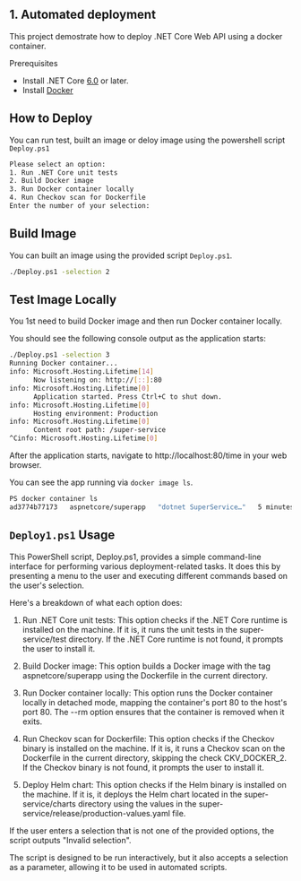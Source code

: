 ## 1. Automated deployment 


This project demostrate how to deploy .NET Core Web API using a docker container.

Prerequisites

- Install .NET Core [6.0](https://dot.net/core) or later.
- Install [Docker](https://docs.docker.com/engine/install/)

## How to Deploy

You can run test, built an image or deloy image using the powershell script `Deploy.ps1`

```sh
Please select an option:
1. Run .NET Core unit tests
2. Build Docker image
3. Run Docker container locally
4. Run Checkov scan for Dockerfile
Enter the number of your selection:
```

## Build Image

You can built an image using the provided script `Deploy.ps1`.

```sh
./Deploy.ps1 -selection 2
```

## Test Image Locally

You 1st need to build Docker image and then run Docker container locally.

You should see the following console output as the application starts:

```sh
./Deploy.ps1 -selection 3
Running Docker container...
info: Microsoft.Hosting.Lifetime[14]
      Now listening on: http://[::]:80
info: Microsoft.Hosting.Lifetime[0]
      Application started. Press Ctrl+C to shut down.
info: Microsoft.Hosting.Lifetime[0]
      Hosting environment: Production
info: Microsoft.Hosting.Lifetime[0]
      Content root path: /super-service
^Cinfo: Microsoft.Hosting.Lifetime[0]
```

After the application starts, navigate to http://localhost:80/time in your web browser.

You can see the app running via `docker image ls`.

```sh
PS docker container ls
ad3774b77173   aspnetcore/superapp   "dotnet SuperService…"   5 minutes ago   Up 5 minutes   0.0.0.0:80->80/tcp   fervent_rubin
```

## `Deploy1.ps1` Usage

This PowerShell script, Deploy.ps1, provides a simple command-line interface for performing various deployment-related tasks. It does this by presenting a menu to the user and executing different commands based on the user's selection.

Here's a breakdown of what each option does:

1. Run .NET Core unit tests: This option checks if the .NET Core runtime is installed on the machine. If it is, it runs the unit tests in the super-service/test directory. If the .NET Core runtime is not found, it prompts the user to install it.

1. Build Docker image: This option builds a Docker image with the tag aspnetcore/superapp using the Dockerfile in the current directory.

1. Run Docker container locally: This option runs the Docker container locally in detached mode, mapping the container's port 80 to the host's port 80. The --rm option ensures that the container is removed when it exits.

1. Run Checkov scan for Dockerfile: This option checks if the Checkov binary is installed on the machine. If it is, it runs a Checkov scan on the Dockerfile in the current directory, skipping the check CKV_DOCKER_2. If the Checkov binary is not found, it prompts the user to install it.

1. Deploy Helm chart: This option checks if the Helm binary is installed on the machine. If it is, it deploys the Helm chart located in the super-service/charts directory using the values in the super-service/release/production-values.yaml file.

If the user enters a selection that is not one of the provided options, the script outputs "Invalid selection".

The script is designed to be run interactively, but it also accepts a selection as a parameter, allowing it to be used in automated scripts.